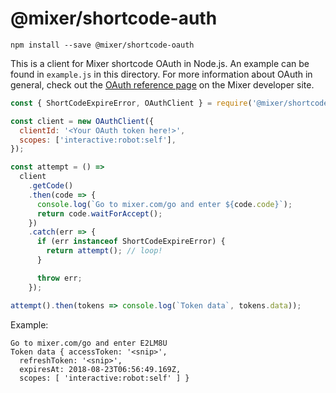# @mixer/shortcode-auth

```
npm install --save @mixer/shortcode-oauth
```

This is a client for Mixer shortcode OAuth in Node.js. An example can be found in `example.js` in this directory. For more information about OAuth in general, check out the [OAuth reference page](https://dev.mixer.com/reference/oauth/index.html) on the Mixer developer site.

```js
const { ShortCodeExpireError, OAuthClient } = require('@mixer/shortcode-oauth');

const client = new OAuthClient({
  clientId: '<Your OAuth token here!>',
  scopes: ['interactive:robot:self'],
});

const attempt = () =>
  client
    .getCode()
    .then(code => {
      console.log(`Go to mixer.com/go and enter ${code.code}`);
      return code.waitForAccept();
    })
    .catch(err => {
      if (err instanceof ShortCodeExpireError) {
        return attempt(); // loop!
      }

      throw err;
    });

attempt().then(tokens => console.log(`Token data`, tokens.data));

```

Example:

```
Go to mixer.com/go and enter E2LM8U
Token data { accessToken: '<snip>',
  refreshToken: '<snip>',
  expiresAt: 2018-08-23T06:56:49.169Z,
  scopes: [ 'interactive:robot:self' ] }
```
